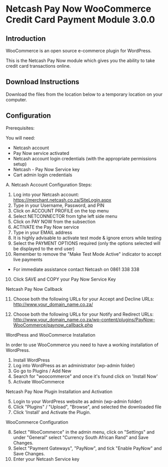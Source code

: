 Netcash Pay Now WooCommerce Credit Card Payment Module 3.0.0
=========================================================

Introduction
------------
WooCommerce is an open source e-commerce plugin for WordPress.

This is the Netcash Pay Now module which gives you the ability to take credit card transactions online.

Download Instructions
-------------------------

Download the files from the location below to a temporary location on your computer.

Configuration
-------------

Prerequisites:

You will need:
* Netcash account
* Pay Now service activated
* Netcash account login credentials (with the appropriate permissions setup)
* Netcash - Pay Now Service key
* Cart admin login credentials

A. Netcash Account Configuration Steps:
1. Log into your Netcash account:
	https://merchant.netcash.co.za/SiteLogin.aspx
2. Type in your Username, Password, and PIN
2. Click on ACCOUNT PROFILE on the top menu
3. Select NETCONNECTOR from tghe left side menu
4. Click on PAY NOW from the subsection
5. ACTIVATE the Pay Now service
6. Type in your EMAIL address
7. It is highly advisable to activate test mode & ignore errors while testing
8. Select the PAYMENT OPTIONS required (only the options selected will be displayed to the end user)
9. Remember to remove the "Make Test Mode Active" indicator to accept live payments

* For immediate assistance contact Netcash on 0861 338 338

10. Click SAVE and COPY your Pay Now Service Key

Netcash Pay Now Callback

11. Choose both the following URLs for your Accept and Decline URLs:
	http://www.your_domain_name.co.za/

12. Choose both the following URLs for your Notify and Redirect URLs:
	http://www.your_domain_name.co.za/wp-content/plugins/PayNow-WooCommerce/paynow_callback.php

WordPress and WooCommerce Installation

In order to use WooCommerce you need to have a working installation of WordPress.

1. Install WordPress
2. Log into WordPress as an administrator (wp-admin folder)
3. Go go to Plugins / Add New
3. Search for "woocommerce" and once it's found click on 'Install Now'
4. Activate WooCommerce

Netcash Pay Now Plugin Installation and Activation

5. Login to your WordPress website as admin (wp-admin folder)
6. Click "Plugins" / "Upload", "Browse", and selected the downloaded file
7. Click 'Install' and Activate the Plugin.

WooCommerce Configuration

8. Select "WooCommerce" in the admin menu, click on "Settings" and under "General" select "Currency South African Rand" and Save Changes.
9. Select "Payment Gateways", "PayNow", and tick "Enable PayNow" and Save Changes.
10. Enter your Netcash Service key
